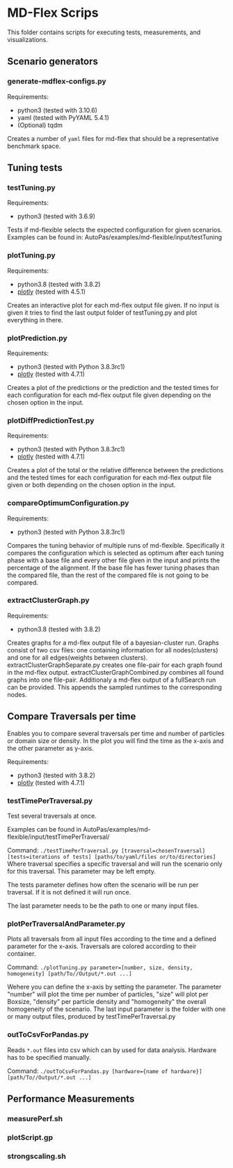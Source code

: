 # MD-Flex Scrips

This folder contains scripts for executing tests, measurements, and visualizations.

## Scenario generators

### generate-mdflex-configs.py

Requirements:
* python3 (tested with 3.10.6)
* yaml (tested with PyYAML 5.4.1)
* (Optional) tqdm

Creates a number of `yaml` files for md-flex that should be a representative benchmark space.

## Tuning tests

### testTuning.py

Requirements:
* python3 (tested with 3.6.9)

Tests if md-flexible selects the expected configuration for given scenarios. Examples can be found in:
AutoPas/examples/md-flexible/input/testTuning

### plotTuning.py

Requirements:
* python3.8 (tested with 3.8.2)
* [plotly](https://github.com/plotly/plotly.py) (tested with 4.5.1)

Creates an interactive plot for each md-flex output file given. If no input is given it tries to find the last output folder of testTuning.py and plot everything in there.

### plotPrediction.py

Requirements:
* python3 (tested with Python 3.8.3rc1)
* [plotly](https://github.com/plotly/plotly.py) (tested with 4.7.1)

Creates a plot of the predictions or the prediction and the tested times for each configuration for each md-flex output file given depending on the chosen option in the input.

### plotDiffPredictionTest.py

Requirements:
* python3 (tested with Python 3.8.3rc1)
* [plotly](https://github.com/plotly/plotly.py) (tested with 4.7.1)

Creates a plot of the total or the relative difference between the predictions and the tested times for each configuration for each md-flex output file given or both depending on the chosen option in the input.

### compareOptimumConfiguration.py

Requirements:
* python3 (tested with Python 3.8.3rc1)

Compares the tuning behavior of multiple runs of md-flexible. Specifically it compares the configuration which is selected as optimum after each tuning phase with a base file and every other file given in the input and prints the percentage of the alignment.
If the base file has fewer tuning phases than the compared file, than the rest of the compared file is not going to be compared.

### extractClusterGraph.py

Requirements:
* python3.8 (tested with 3.8.2)

Creates graphs for a md-flex output file of a bayesian-cluster run. Graphs consist of two csv files: one containing information for all nodes(clusters) and one for all edges(weights between clusters).
extractClusterGraphSeparate.py creates one file-pair for each graph found in the md-flex output. extractClusterGraphCombined.py combines all found graphs into one file-pair.
Additionaly a md-flex output of a fullSearch run can be provided. This appends the sampled runtimes to the corresponding nodes.

## Compare Traversals per time

Enables you to compare several traversals per time and number of particles or domain size or density.
In the plot you will find the time as the x-axis and the other parameter as y-axis.

Requirements:
* python3 (tested with 3.8.2)
* [plotly](https://github.com/plotly/plotly.py) (tested with 4.7.1)

### testTimePerTraversal.py
Test several traversals at once.

Examples can be found in AutoPas/examples/md-flexible/input/testTimePerTraversal/

Command:
` ./testTimePerTraversal.py [traversal=chosenTraversal] [tests=iterations of tests] [paths/to/yaml/files or/to/directories] `
Where traversal specifies a specific traversal and will run the scenario only for this traversal. This parameter may be left empty.

The tests parameter defines how often the scenario will be run per traversal. If it is not defined it will run once.

The last parameter needs to be the path to one or many input files.

### plotPerTraversalAndParameter.py
Plots all traversals from all input files according to the time and a defined parameter for the x-axis.
Traversals are colored according to their container.

Command: `./plotTuning.py parameter=[number, size, density, homogeneity] [path/To//Output/*.out ...]`

Wehere you can define the x-axis by setting the parameter. The parameter "number" will plot the time per number of particles,
"size" will plot per Boxsize, "density" per particle density and "homogeneity" the overall homogeneity of the scenario.
The last input parameter is the folder with one or many output files, produced by testTimePerTraversal.py

### outToCsvForPandas.py
Reads `*.out` files into csv which can by used for data analysis. Hardware has to be specified manually.

Command: `./outToCsvForPandas.py [hardware={name of hardware}] [path/To//Output/*.out ...]`


## Performance Measurements

### measurePerf.sh

### plotScript.gp

### strongscaling.sh
